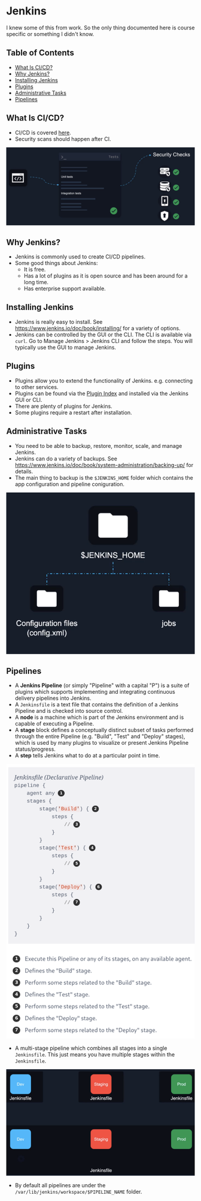 # Jenkins <!-- omit in toc -->

I knew some of this from work. So the only thing documented here is course specific or something I didn't know.

## Table of Contents <!-- omit in toc -->

- [What Is CI/CD?](#what-is-cicd)
- [Why Jenkins?](#why-jenkins)
- [Installing Jenkins](#installing-jenkins)
- [Plugins](#plugins)
- [Administrative Tasks](#administrative-tasks)
- [Pipelines](#pipelines)

## What Is CI/CD?

* CI/CD is covered [here](01-intro.md).
* Security scans should happen after CI.

![](images/jenkins01.png)

## Why Jenkins?

* Jenkins is commonly used to create CI/CD pipelines.
* Some good things about Jenkins:
  * It is free.
  * Has a lot of plugins as it is open source and has been around for a long time.
  * Has enterprise support available.

## Installing Jenkins

* Jenkins is really easy to install. See https://www.jenkins.io/doc/book/installing/ for a variety of options.
* Jenkins can be controlled by the GUI or the CLI. The CLI is available via `curl`. Go to Manage Jenkins > Jenkins CLI and follow the steps. You will typically use the GUI to manage Jenkins.

## Plugins

* Plugins allow you to extend the functionality of Jenkins. e.g. connecting to other services.
* Plugins can be found via the [Plugin Index](https://plugins.jenkins.io/) and installed via the Jenkins GUI or CLI.
* There are plenty of plugins for Jenkins.
* Some plugins require a restart after installation.

## Administrative Tasks

* You need to be able to backup, restore, monitor, scale, and manage Jenkins.
* Jenkins can do a variety of backups. See https://www.jenkins.io/doc/book/system-administration/backing-up/ for details.
* The main thing to backup is the `$JENKINS_HOME` folder which contains the app configuration and pipeline coniguration.

![](images/jenkins02.png)

## Pipelines

* A **Jenkins Pipeline** (or simply "Pipeline" with a capital "P") is a suite of plugins which supports implementing and integrating continuous delivery pipelines into Jenkins.
* A `Jenkinsfile` is a text file that contains the definition of a Jenkins Pipeline and is checked into source control.
* A **node** is a machine which is part of the Jenkins environment and is capable of executing a Pipeline.
* A **stage** block defines a conceptually distinct subset of tasks performed through the entire Pipeline (e.g. "Build", "Test" and "Deploy" stages), which is used by many plugins to visualize or present Jenkins Pipeline status/progress.
* A **step** tells Jenkins what to do at a particular point in time.

![](images/jenkins03.png)

* A multi-stage pipeline which combines all stages into a single `Jenkinsfile`. This just means you have multiple stages within the `Jenkinsfile`.

![](images/jenkins04.png)

* By default all pipelines are under the `/var/lib/jenkins/workspace/$PIPELINE_NAME` folder.
